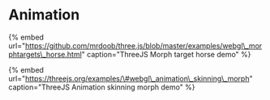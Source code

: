 # Animation

{% embed url="https://github.com/mrdoob/three.js/blob/master/examples/webgl\_morphtargets\_horse.html" caption="ThreeJS Morph target horse demo" %}

{% embed url="https://threejs.org/examples/\#webgl\_animation\_skinning\_morph" caption="ThreeJS Animation skinning morph demo" %}



